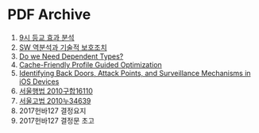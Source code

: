 PDF Archive
========

1.  [9시 등교 효과 분석](https://cdn.rawgit.com/simnalamburt/pdf/master/morning.pdf)
1.  [SW 역분석과 기술적 보호조치](https://cdn.rawgit.com/simnalamburt/pdf/master/reversing.pdf)
1.  [Do we Need Dependent Types?](https://cdn.rawgit.com/simnalamburt/pdf/master/BRICS-RS-01-10.pdf)
1.  [Cache-Friendly Profile Guided Optimization](https://cdn.rawgit.com/simnalamburt/pdf/master/sampling_pgo.pdf)
1.  [Identifying Back Doors, Attack Points, and Surveillance Mechanisms in iOS Devices](https://cdn.rawgit.com/simnalamburt/pdf/master/ios_backdoor.pdf)
1.  [서울행법 2010구합16110](https://cdn.rawgit.com/simnalamburt/pdf/4284f327/%EC%84%9C%EC%9A%B8%ED%96%89%EB%B2%95%202010%EA%B5%AC%ED%95%A916110.pdf)
1.  [서울고법 2010누34639](https://cdn.rawgit.com/simnalamburt/pdf/4284f327/%EC%84%9C%EC%9A%B8%EA%B3%A0%EB%B2%95%202010%EB%88%8434639.pdf)
1.  2017헌바127 결정요지
1.  2017헌바127 결정문 초고
